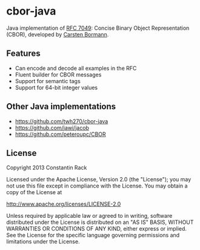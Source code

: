 cbor-java
=========

Java implementation of [RFC 7049](http://tools.ietf.org/html/rfc7049): Concise Binary Object Representation (CBOR), developed by [Carsten Bormann](http://www.tzi.de/~cabo/).

## Features

* Can encode and decode all examples in the RFC
* Fluent builder for CBOR messages
* Support for semantic tags
* Support for 64-bit integer values

## Other Java implementations

* https://github.com/twh270/cbor-java
* https://github.com/jawi/jacob
* https://github.com/peteroupc/CBOR

## License

Copyright 2013 Constantin Rack

Licensed under the Apache License, Version 2.0 (the "License"); you may not use this file except in compliance with the License. You may obtain a copy of the License at

   http://www.apache.org/licenses/LICENSE-2.0

Unless required by applicable law or agreed to in writing, software distributed under the License is distributed on an "AS IS" BASIS, WITHOUT WARRANTIES OR CONDITIONS OF ANY KIND, either express or implied. See the License for the specific language governing permissions and limitations under the License.

